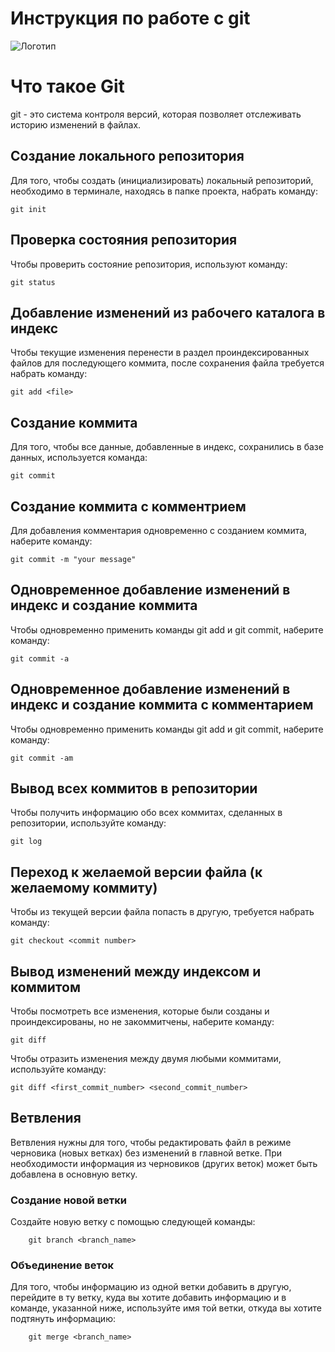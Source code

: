 # **Инструкция по работе с git**

![Логотип](images/git.png)

# Что такое Git

git - это система контроля версий, которая позволяет отслеживать историю изменений в файлах.  

## Создание локального репозитория

Для того, чтобы создать (инициализировать) локальный репозиторий, необходимо в терминале, находясь в папке проекта, набрать команду:

    git init


## Проверка состояния репозитория

Чтобы проверить состояние репозитория, используют команду:

    git status

## Добавление изменений из рабочего каталога в индекс

Чтобы текущие изменения перенести в раздел проиндексированных файлов для последующего коммита, после сохранения файла требуется набрать команду:

    git add <file>

## Создание коммита

Для того, чтобы все данные, добавленные в индекс, сохранились в базе данных, используется команда:

    git commit

## Создание коммита с комментрием

Для добавления комментария одновременно с созданием коммита, наберите команду:

    git commit -m "your message"

## Одновременное добавление изменений в индекс и создание коммита

Чтобы одновременно применить команды git add и git commit, наберите команду:

    git commit -a

## Одновременное добавление изменений в индекс и создание коммита с комментарием

Чтобы одновременно применить команды git add и git commit, наберите команду:

    git commit -am

## Вывод всех коммитов в репозитории

Чтобы получить информацию обо всех коммитах, сделанных в репозитории, используйте команду:

    git log

## Переход к желаемой версии файла (к желаемому коммиту)

Чтобы из текущей версии файла попасть в другую, требуется набрать команду:

    git checkout <commit number>

## Вывод изменений между индексом и коммитом

Чтобы посмотреть все изменения, которые были созданы и проиндексированы, но не закоммитчены, наберите команду:

    git diff

Чтобы отразить изменения между двумя любыми коммитами, используйте команду:

    git diff <first_commit_number> <second_commit_number>

## Ветвления

Ветвления нужны для того, чтобы редактировать файл в режиме черновика (новых ветках) без изменений в главной ветке. При необходимости информация из черновиков (других веток) может быть добавлена в основную ветку.

### Создание новой ветки

Создайте новую ветку с помощью следующей команды:

        git branch <branch_name>

### Объединение веток

 Для того, чтобы информацию из одной ветки добавить в другую, перейдите в ту ветку, куда вы хотите добавить информацию и в команде, указанной ниже, используйте имя той ветки, откуда вы хотите подтянуть информацию:

        git merge <branch_name>

